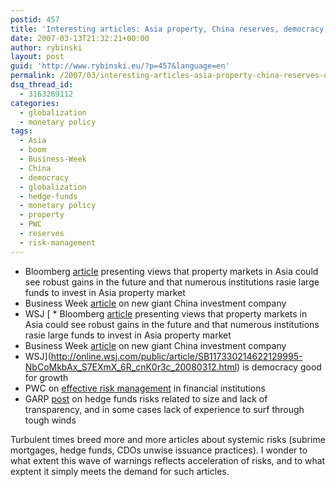 ```yaml
---
postid: 457
title: 'Interesting articles: Asia property, China reserves, democracy, risk management and hedge funds'
date: 2007-03-13T21:32:21+00:00
author: rybinski
layout: post
guid: 'http://www.rybinski.eu/?p=457&language=en'
permalink: /2007/03/interesting-articles-asia-property-china-reserves-democracy-risk-management-and-hedge-funds/
dsq_thread_id:
  - 3163269112
categories:
  - globalization
  - monetary policy
tags:
  - Asia
  - boom
  - Business-Week
  - China
  - democracy
  - globalization
  - hedge-funds
  - monetary policy
  - property
  - PWC
  - reserves
  - risk-management
---
```

  * Bloomberg [article](http://www.bloomberg.com/apps/news?pid=20601101&amp;sid=anrny7k8xG_k&amp;refer=japan) presenting views that property markets in Asia could see robust gains in the future and that numerous institutions rasie large funds to invest in Asia property market
  * Business Week [article](http://www.businessweek.com/globalbiz/content/mar2007/gb20070312_081101.htm?chan=top+news_top+news+index_global+business) on new giant China investment company
  * WSJ [  * Bloomberg [article](http://www.bloomberg.com/apps/news?pid=20601101&amp;sid=anrny7k8xG_k&amp;refer=japan) presenting views that property markets in Asia could see robust gains in the future and that numerous institutions rasie large funds to invest in Asia property market
  * Business Week [article](http://www.businessweek.com/globalbiz/content/mar2007/gb20070312_081101.htm?chan=top+news_top+news+index_global+business) on new giant China investment company
  * WSJ](http://online.wsj.com/public/article/SB117330214622129995-NbCoMkbAx_S7EXmX_6R_cnK0r3c_20080312.html) is democracy good for growth
  * PWC on [effective risk management](http://www.pwc.com/extweb/pwcpublications.nsf/docid/47A1B25A679C22D18525729400182A60/$File/fs_risk_briefing.pdf) in financial institutions
  * GARP [post](http://www.garp.com/risknews/newsfeed.asp?Category=6&MyFile=2007-03-12-14371.html) on hedge funds risks related to size and lack of transparency, and in some cases lack of experience to surf through tough winds

Turbulent times breed more and more articles about systemic risks (subrime mortgages, hedge funds, CDOs unwise issuance practices). I wonder to what extent this wave of warnings reflects acceleration of risks, and to what exptent it simply meets the demand for such articles.
